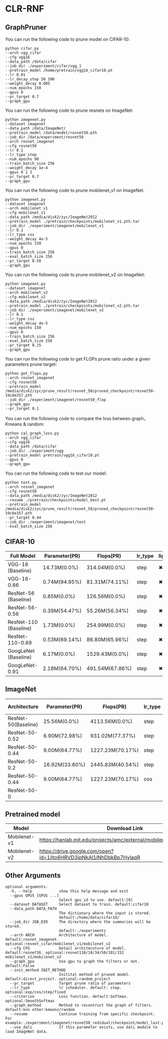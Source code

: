 # CLR-RNF



## GraphPruner

You can run the following code to prune model on CIFAR-10:
```shell
python cifar.py 
--arch vgg_cifar 
--cfg vgg16 
--data_path /data/cifar 
--job_dir ./experiment/cifar/vgg_1 
--pretrain_model /home/pretrain/vgg16_cifar10.pt 
--lr 0.01 
--lr_decay_step 50 100 
--weight_decay 0.005  
--num_epochs 150 
--gpus 0
--pr_target 0.7 
--graph_gpu
```


 You can run the following code to prune resnets on ImageNet: 

```shell
python imagenet.py 
--dataset imagenet 
--data_path /data/ImageNet/ 
--pretrain_model /data/model/resnet50.pth 
--job_dir /data/experiment/resnet50 
--arch resnet_imagenet 
--cfg resnet50 
--lr 0.1 
--lr_type step
--num_epochs 90 
--train_batch_size 256 
--weight_decay 1e-4 
--gpus 0 1 2 
--pr_target 0.7 
--graph_gpu
```

 You can run the following code to prune mobilenet_v1 on ImageNet: 

```shell
python imagenet.py 
--dataset imagenet 
--arch mobilenet_v1
--cfg mobilenet_v1 
--data_path /media/disk2/zyc/ImageNet2012 
--pretrain_model ./pretrain/checkpoints/mobilenet_v1.pth.tar 
--job_dir ./experiment/imagenet/mobilenet_v1 
--lr 0.1 
--lr_type cos
--weight_decay 4e-5 
--num_epochs 150 
--gpus 0  
--train_batch_size 256 
--eval_batch_size 256 
--pr_target 0.58
--graph_gpu
```


 You can run the following code to prune mobilenet_v2 on ImageNet: 

```shell
python imagenet.py 
--dataset imagenet 
--arch mobilenet_v2 
--cfg mobilenet_v2 
--data_path /media/disk2/zyc/ImageNet2012 
--pretrain_model ./pretrain/checkpoints/mobilenet_v2.pth.tar 
--job_dir ./experiment/imagenet/mobilenet_v2 
--lr 0.1 
--lr_type cos
--weight_decay 4e-5 
--num_epochs 150 
--gpus 0  
--train_batch_size 256 
--eval_batch_size 256 
--pr_target 0.25
--graph_gpu
```

You can run the following code to get FLOPs prune ratio under a given parameters prune target:

```shell
python get_flops.py 
--arch resnet_imagenet 
--cfg resnet50 
--pretrain_model /media/disk2/zyc/prune_result/resnet_50/pruned_checkpoint/resnet50-19c8e357.pth 
--job_dir ./experiment/imagenet/resnet50_flop 
--graph_gpu 
--pr_target 0.1
```

You can run the following code to compare the loss between graph，Kmeans & random: 

```shell
python cal_graph_loss.py 
--arch vgg_cifar 
--cfg vgg16 
--data_path /data/cifar 
--job_dir ./experiment/vgg
--pretrain_model pretrain/vgg16_cifar10.pt 
--gpus 0 
--graph_gpu
```


You can run the following code to test our model:

```shell
python test.py
--arch resnet_imagenet 
--cfg resnet50 
--data_path /media/disk2/zyc/ImageNet2012 
--resume ./pretrain/checkpoints/model_best.pt 
--pretrain_model /media/disk2/zyc/prune_result/resnet_50/pruned_checkpoint/resnet50-19c8e357.pth 
--pr_target 0.44 
--job_dir ./experiment/imagenet/test 
--eval_batch_size 256
```
## CIFAR-10

| Full Model            | Parameter(PR)   | Flops(PR)       |lr_type | lightening | Accuracy | Model             |
| --------------------- | -------------- | ---------------- |--------| -------- | -----------|--------------------|
| VGG-16 (Baseline)     | 14.73M(0.0%)  | 314.04M(0.0%)   |  step  | &#10006; | 93.02%   | [pre-trained](https://drive.google.com/open?id=1sAax46mnA01qK6S_J5jFr19Qnwbl1gpm) |
| VGG-16-0.86           | 0.74M(94.95%) | 81.31M(74.11%)  |  step  | &#10006; | 93.32%   | [pruned](https://drive.google.com/drive/folders/12LkQCfAPXHovR7mTYfOuyIfMuFoxaa4c?usp=sharing) |
| ResNet-56 (Baseline)  | 0.85M(0.0%)   | 126.56M(0.0%)   |  step  | &#10006; | 93.26%   | [pre-trained](https://drive.google.com/open?id=1pt-LgK3kI_4ViXIQWuOP0qmmQa3p2qW5) |
| ResNet-56-0.56        | 0.39M(54.47%)  | 55.26M(56.34%)  |  step  | &#10006; | 93.27%   | [pruned](https://drive.google.com/drive/folders/1Yijljk_-imnrlm8tPPq8UkXAdkSwp4MU?usp=sharing) |
| ResNet-110 (Baseline) | 1.73M(0.0%)   | 254.99M(0.0%)   |  step  | &#10006; | 93.53%   | [pre-trained](https://drive.google.com/open?id=1Uqg8_J-q2hcsmYTAlRtknCSrkXDqYDMD) |
| ResNet-110-0.69       | 0.53M(69.14%) | 86.80M(65.96%)  |  step  | &#10006; | 93.71%   | [pruned](https://drive.google.com/drive/folders/1IrGVxCPBNHsd7LElehaRkHQhc1_Mvi15?usp=sharing) |
| GoogLeNet (Baseline)  | 6.17M(0.0%)   | 1529.43M(0.0%)  |  step  | &#10006; | 95.03%   | [pre-trained](https://drive.google.com/open?id=1YNno621EuTQTVY2cElf8YEue9J4W5BEd) |
| GoogLeNet-0.91        | 2.18M(64.70%) | 491.54M(67.86%) |  step  | &#10006; | 94.85%   | [pruned](https://drive.google.com/drive/folders/1I0k-WBVFoLT0kzN1cROkNudSI3jAY8LG?usp=sharing) |





## ImageNet
| Architecture| Parameter(PR) | Flops(PR)       |lr_type | lightening | Top1-Acc | Top5-Acc | Model                   |
| ---------- | -------------- | ----------------|------- | ----------| -------- | -------- | --------------------------------------- |
| ResNet-50(Baseline) | 25.56M(0.0%) | 4113.56M(0.0%) | step | &#10006; | 76.01% | 92.96% | [pre-trained](https://download.pytorch.org/models/resnet50-19c8e357.pth) |
| ResNet-50-0.52 | 6.90M(72.98%) | 931.02M(77.37%) |step | &#10006;| 71.112% | 90.424% | [pruned](https://drive.google.com/drive/folders/1rTUfyCWWNtSsMNknPw2Ddo1WDzcxY4P8?usp=sharing) |
| ResNet-50-0.44  | 9.00M(64.77%) | 1227.23M(70.17%)|step| &#10006; | 72.656% | 91.085% | [pruned](https://drive.google.com/drive/folders/1ICOf5k3yXEX6dOdZMaBqF4nCEeazrn3D?usp=sharing) |
| ResNet-50-0.2 | 16.92M(33.80%) | 2445.83M(40.54%)|step| &#10006; | 74.851% | 92.305% | [pruned](https://drive.google.com/drive/folders/1XHPCS0SD2MBWdBfSiYYVymXe61gZVqu5?usp=sharing) |
| ResNet-50-0.44  | 9.00M(64.77%)| 1227.23M(70.17%)|cos| &#10006; | 73.344% | 91.271% | [pruned](https://drive.google.com/drive/folders/1qBsgORfkcGj8K90jHlCCg_UFmKFSr255?usp=sharing)|
| ResNet-50-0     |              |                 |   | &#10004; |         |          | [pruned]|




## Pretrained model
| Model        | Download Link                                                |
| ------------ | ------------------------------------------------------------ |
| Mobilenet-v1 | https://hanlab.mit.edu/projects/amc/external/mobilenet_imagenet.pth.tar |
| Mobilenet-v2 | https://drive.google.com/open?id=1jlto6HRVD3ipNkAl1lNhDbkBp7HylaqR |


## Other Arguments

```shell
optional arguments:
  -h, --help            show this help message and exit
  --gpus GPUS [GPUS ...]
                        Select gpu_id to use. default:[0]
  --dataset DATASET     Select dataset to train. default:cifar10
  --data_path DATA_PATH
                        The dictionary where the input is stored.
                        default:/home/data/cifar10/
  --job_dir JOB_DIR     The directory where the summaries will be stored.
                        default:./experiments
  --arch ARCH           Architecture of model. default:resnet_imagenet. optional:resnet_cifar/mobilenet_v1/mobilenet_v2
  --cfg CFG             Detail architecuture of model. default:resnet56. optional:resnet110/18/34/50/101/152 mobilenet_v1/mobilenet_v2
  --graph_gpu           Use gpu to graph the filters or not. default:False
  --init_method INIT_METHOD
                        Initital method of pruned model. default:direct_project. optional:random_project
  --pr_target           Target prune ratio of parameters 
  --lr_type             lr scheduler. default: step. optional:exp/cos/step/fixed
  --criterion           Loss function. default:Softmax. optional:SmoothSoftmax
  --graph_method        Method to recontruct the graph of filters. default:knn other:kmeans/random
  --resume              Continue training from specific checkpoint. For example:./experiment/imagenet/resnet50_redidual/checkpoint/model_last.pt
  --use_dali            If this parameter exists, use dali module to load ImageNet data.
```
